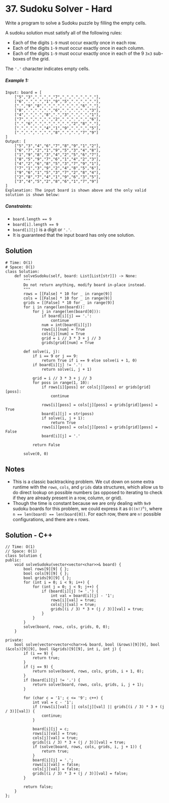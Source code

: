 # 37. Sudoku Solver - Hard

Write a program to solve a Sudoku puzzle by filling the empty cells.

A sudoku solution must satisfy all of the following rules:

- Each of the digits `1-9` must occur exactly once in each row.
- Each of the digits `1-9` must occur exactly once in each column.
- Each of the digits `1-9` must occur exactly once in each of the 9 `3x3` sub-boxes of the grid.

The `'.'` character indicates empty cells.

##### Example 1:

```
Input: board = [
    ["5","3",".",".","7",".",".",".","."],
    ["6",".",".","1","9","5",".",".","."],
    [".","9","8",".",".",".",".","6","."],
    ["8",".",".",".","6",".",".",".","3"],
    ["4",".",".","8",".","3",".",".","1"],
    ["7",".",".",".","2",".",".",".","6"],
    [".","6",".",".",".",".","2","8","."],
    [".",".",".","4","1","9",".",".","5"],
    [".",".",".",".","8",".",".","7","9"]
]
Output: [
    ["5","3","4","6","7","8","9","1","2"],
    ["6","7","2","1","9","5","3","4","8"],
    ["1","9","8","3","4","2","5","6","7"],
    ["8","5","9","7","6","1","4","2","3"],
    ["4","2","6","8","5","3","7","9","1"],
    ["7","1","3","9","2","4","8","5","6"],
    ["9","6","1","5","3","7","2","8","4"],
    ["2","8","7","4","1","9","6","3","5"],
    ["3","4","5","2","8","6","1","7","9"]
]
Explanation: The input board is shown above and the only valid solution is shown below:
```

##### Constraints:

- `board.length == 9`
- `board[i].length == 9`
- `board[i][j]` is a digit or `'.'`.
- It is guaranteed that the input board has only one solution.

## Solution

```
# Time: O(1)
# Space: O(1)
class Solution:
    def solveSudoku(self, board: List[List[str]]) -> None:
        """
        Do not return anything, modify board in-place instead.
        """
        rows = [[False] * 10 for _ in range(9)]
        cols = [[False] * 10 for _ in range(9)]
        grids = [[False] * 10 for _ in range(9)]
        for i in range(len(board)):
            for j in range(len(board[0])):
                if board[i][j] == '.':
                    continue
                num = int(board[i][j])
                rows[i][num] = True
                cols[j][num] = True
                grid = i // 3 * 3 + j // 3
                grids[grid][num] = True
        
        def solve(i, j):
            if i == 9 or j == 9:
                return True if i == 9 else solve(i + 1, 0)
            if board[i][j] != '.':
                return solve(i, j + 1)
            
            grid = i // 3 * 3 + j // 3
            for poss in range(1, 10):
                if rows[i][poss] or cols[j][poss] or grids[grid][poss]:
                    continue
                    
                rows[i][poss] = cols[j][poss] = grids[grid][poss] = True
                board[i][j] = str(poss)
                if solve(i, j + 1):
                    return True
                rows[i][poss] = cols[j][poss] = grids[grid][poss] = False
                board[i][j] = '.'
            
            return False
        
        solve(0, 0)
```

## Notes
- This is a classic backtracking problem. We cut down on some extra runtime with the `rows`, `cols`, and `grids` data structures, which allow us to do direct lookup on possible numbers (as opposed to iterating to check if they are already present in a row, column, or grid).
- Though the time is constant because we are only dealing with `9x9` sudoku boards for this problem, we could express it as <code>O((n!)<sup>n</sup>)</code>, where `n == len(board) == len(board[0])`. For each row, there are `n!` possible configurations, and there are `n` rows.


## Solution - C++

```
// Time: O(1)
// Space: O(1)
class Solution {
public:
    void solveSudoku(vector<vector<char>>& board) {
        bool rows[9][9] { };
        bool cols[9][9] { };
        bool grids[9][9] { };
        for (int i = 0; i < 9; i++) {
            for (int j = 0; j < 9; j++) {
                if (board[i][j] != '.') {
                    int val = board[i][j] - '1';
                    rows[i][val] = true;
                    cols[j][val] = true;
                    grids[(i / 3) * 3 + (j / 3)][val] = true;
                }
            }
        }
        solve(board, rows, cols, grids, 0, 0);
    }

private:
    bool solve(vector<vector<char>>& board, bool (&rows)[9][9], bool (&cols)[9][9], bool (&grids)[9][9], int i, int j) {
        if (i == 9) {
            return true;
        }
        if (j == 9) {
            return solve(board, rows, cols, grids, i + 1, 0);
        }
        if (board[i][j] != '.') {
            return solve(board, rows, cols, grids, i, j + 1);
        }

        for (char c = '1'; c <= '9'; c++) {
            int val = c - '1';
            if (rows[i][val] || cols[j][val] || grids[(i / 3) * 3 + (j / 3)][val]) {
                continue;
            }

            board[i][j] = c;
            rows[i][val] = true;
            cols[j][val] = true;
            grids[(i / 3) * 3 + (j / 3)][val] = true;
            if (solve(board, rows, cols, grids, i, j + 1)) {
                return true;
            }
            board[i][j] = '.';
            rows[i][val] = false;
            cols[j][val] = false;
            grids[(i / 3) * 3 + (j / 3)][val] = false;
        }

        return false;
    }
};
```
